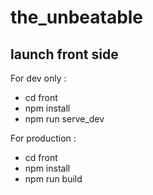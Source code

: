 # the_unbeatable


## launch front side


For dev only :

*   cd front
*   npm install
*   npm run serve_dev


For production :

*   cd front
*   npm install 
*   npm run build
